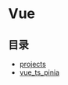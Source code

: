 #  Vue

## 目录

* [projects](/study/Vue/projects/README)
* [vue_ts_pinia](/study/Vue/vue_ts_pinia/README)